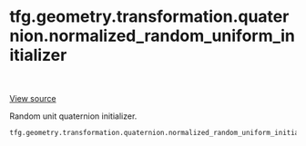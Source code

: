 <div itemscope itemtype="http://developers.google.com/ReferenceObject">
<meta itemprop="name" content="tfg.geometry.transformation.quaternion.normalized_random_uniform_initializer" />
<meta itemprop="path" content="Stable" />
</div>

# tfg.geometry.transformation.quaternion.normalized_random_uniform_initializer

<table class="tfo-notebook-buttons tfo-api" align="left">
</table>

<a target="_blank" href="https://github.com/tensorflow/graphics/blob/master/tensorflow_graphics/geometry/transformation/quaternion.py">View
source</a>

Random unit quaternion initializer.

``` python
tfg.geometry.transformation.quaternion.normalized_random_uniform_initializer()
```



<!-- Placeholder for "Used in" -->
